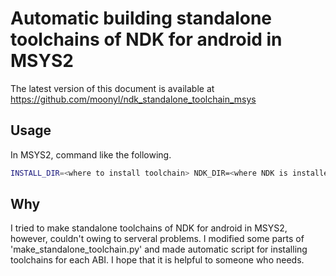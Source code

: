 Automatic building standalone toolchains of NDK for android in MSYS2
====================================================================

The latest version of this document is available at https://github.com/moonyl/ndk_standalone_toolchain_msys

Usage
-----

In MSYS2, command like the following.

```bash
INSTALL_DIR=<where to install toolchain> NDK_DIR=<where NDK is installed> ./make-toolchan.sh
```

Why
---

I tried to make standalone toolchains of NDK for android in MSYS2, however, couldn't owing to serveral problems. 
I modified some parts of 'make_standalone_toolchain.py' and made automatic script for installing toolchains for each ABI.
I hope that it is helpful to someone who needs.
